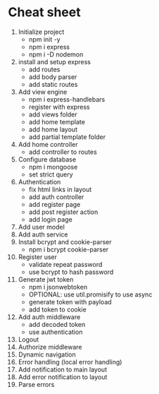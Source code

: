 # Cheat sheet

1. Initialize project
    * npm init -y
    * npm i express
    * npm i -D nodemon
2. install and setup express
    * add routes
    * add body parser
    * add static routes
3. Add view engine
    * npm i express-handlebars
    * register with express
    * add views folder
    * add home template
    * add home layout
    * add partial template folder
4. Add home controller
    * add controller to routes
5. Configure database
    * npm i mongoose
    * set strict query
6. Authentication
    * fix html links in layout
    * add auth controller
    * add register page
    * add post register action
    * add login page
7. Add user model
8. Add auth service
9. Install bcrypt and cookie-parser
    * npm i bcrypt cookie-parser
10. Register user
    * validate repeat password
    * use bcrypt to hash password
12. Generate jwt token
    * npm i jsonwebtoken
    * OPTIONAL: use util.promisify to use async
    * generate token with payload
    * add token to cookie
13. Add auth middleware
    * add decoded token
    * use authentication
14. Logout
15. Authorize middleware
16. Dynamic navigation
17. Error handling (local error handling)
18. Add notification to main layout
19. Add error notification to layout
20. Parse errors